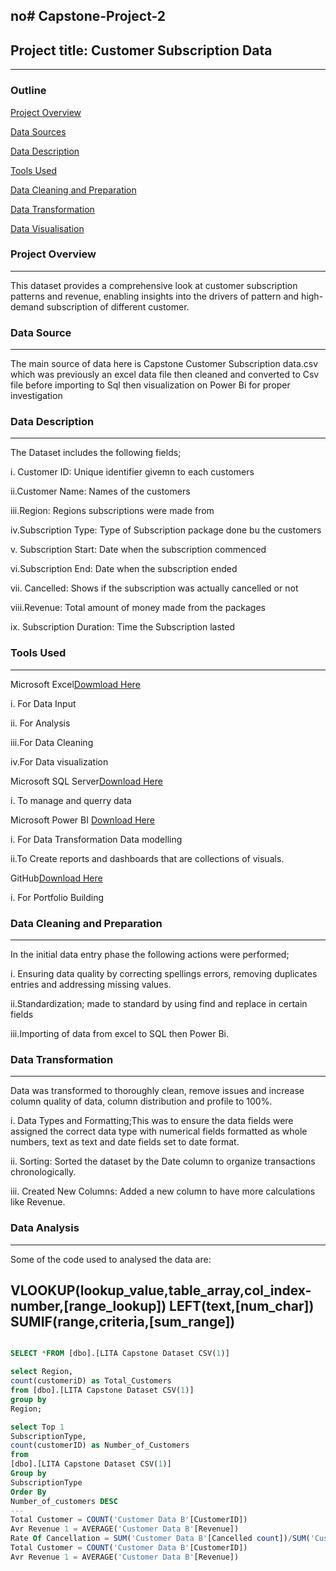 no# Capstone-Project-2
---
## Project title: Customer Subscription Data
---

### Outline 

[Project Overview](project-overview)

[Data Sources](data-sources)

[Data Description](data-description)

[Tools Used](tools-used)

[Data Cleaning and Preparation](datacleaningandpreparation)

[Data Transformation](data-transformation)

[Data Visualisation](data-visualiztaion)

### Project Overview
---
This dataset provides a comprehensive look at customer subscription patterns and revenue, enabling insights into the drivers of pattern and high-demand subscription of different customer.

### Data Source
---
The main source of data here is Capstone Customer Subscription data.csv which was previously an excel data file then cleaned and converted to Csv file before importing to Sql then visualization on Power Bi for proper investigation

### Data Description
---
The Dataset includes the following fields; 

i. Customer ID: Unique identifier givemn to each customers

ii.Customer Name: Names of the customers

iii.Region: Regions subscriptions were made from

iv.Subscription Type: Type of Subscription package done bu the customers

v. Subscription Start: Date when the subscription commenced

vi.Subscription End: Date when the subscription ended

vii. Cancelled: Shows if the subscription was actually cancelled or not

viii.Revenue: Total amount of money made from the packages

ix. Subscription Duration: Time the Subscription lasted

### Tools Used
---
Microsoft Excel[Dowmload Here](https://Microsoft.com)

  i. For Data Input

 ii. For Analysis

 iii.For Data Cleaning

 iv.For Data visualization

Microsoft SQL Server[Download Here](https://Mictosoft.com)

  i. To manage and querry data

Microsoft Power BI [Download Here](https://Micosoft.com)

  i. For Data Transformation
     Data modelling

  ii.To Create reports and              dashboards that are                collections of visuals.

GitHub[Download Here](https://Alabaale.github.com)

  i. For Portfolio Building

### Data Cleaning and Preparation
---
In the initial data entry phase the following actions were performed;

i. Ensuring data quality by correcting spellings errors, removing duplicates entries and addressing missing values.

ii.Standardization; made to standard by using find and replace in certain fields

iii.Importing of data from excel to SQL then Power Bi.

### Data Transformation
---
Data was transformed to thoroughly clean, remove issues and increase column quality of data, column distribution and profile to 100%.

i. Data Types and Formatting;This was to ensure the data fields were assigned the correct data type with numerical fields formatted as whole numbers, text as text and date fields set to date format.

ii. Sorting: Sorted the dataset by the Date column to organize transactions chronologically.

iii. Created New Columns: Added a new column to have more calculations like Revenue.

### Data Analysis
---
Some of the code used to analysed the data are:

VLOOKUP(lookup_value,table_array,col_index-number,[range_lookup])
LEFT(text,[num_char])
SUMIF(range,criteria,[sum_range])
---

```SQL

SELECT *FROM [dbo].[LITA Capstone Dataset CSV(1)]

select Region,
count(customeriD) as Total_Customers
from [dbo].[LITA Capstone Dataset CSV(1)]
group by
Region;

select Top 1
SubscriptionType,
count(customerID) as Number_of_Customers
from 
[dbo].[LITA Capstone Dataset CSV(1)]
Group by
SubscriptionType
Order By
Number_of_customers DESC
---
Total Customer = COUNT('Customer Data B'[CustomerID])
Avr Revenue 1 = AVERAGE('Customer Data B'[Revenue])
Rate Of Cancellation = SUM('Customer Data B'[Cancelled count])/SUM('Customer Data B'[Customer Count])
Total Customer = COUNT('Customer Data B'[CustomerID])
Avr Revenue 1 = AVERAGE('Customer Data B'[Revenue])

